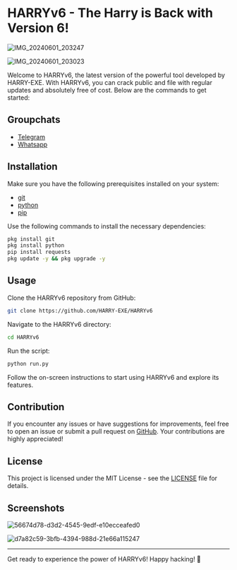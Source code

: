 # HARRYv6 - The Harry is Back with Version 6!
![IMG_20240601_203247](https://github.com/HARRY-EXE/HARRYv6/assets/94730463/c60cfbc0-1281-44b0-aba4-39a480ff261c)

![IMG_20240601_203023](https://github.com/HARRY-EXE/HARRYv6/assets/94730463/87fff9f1-6750-410a-915c-be350255eb9c)

Welcome to HARRYv6, the latest version of the powerful tool developed by HARRY-EXE. With HARRYv6, you can crack public and file with regular updates and absolutely free of cost. Below are the commands to get started:

## Groupchats 

- [Telegram](https://t.me/+1yHJ0NvwjlUwY2Fl)
- [Whatsapp](https://chat.whatsapp.com/FnIdtCfWUI502l0qmwd9kI)

## Installation

Make sure you have the following prerequisites installed on your system:

- [git](https://git-scm.com/)
- [python](https://www.python.org/)
- [pip](https://pypi.org/project/pip/)

Use the following commands to install the necessary dependencies:

```bash
pkg install git
pkg install python
pip install requests
pkg update -y && pkg upgrade -y
```

## Usage

Clone the HARRYv6 repository from GitHub:

```bash
git clone https://github.com/HARRY-EXE/HARRYv6
```

Navigate to the HARRYv6 directory:

```bash
cd HARRYv6
```

Run the script:

```bash
python run.py
```

Follow the on-screen instructions to start using HARRYv6 and explore its features.

## Contribution

If you encounter any issues or have suggestions for improvements, feel free to open an issue or submit a pull request on [GitHub](https://github.com/HARRY-EXE/HARRYv6). Your contributions are highly appreciated!

## License

This project is licensed under the MIT License - see the [LICENSE](LICENSE) file for details.

## Screenshots

![56674d78-d3d2-4545-9edf-e10ecceafed0](https://github.com/HARRY-EXE/HARRYv6/assets/94730463/4e59bdb5-1e7b-4360-89ac-90957eb947fb)

![d7a82c59-3bfb-4394-988d-21e66a115247](https://github.com/HARRY-EXE/HARRYv6/assets/94730463/5209fba3-7984-49e3-aec8-024927e30aba)

---

Get ready to experience the power of HARRYv6! Happy hacking! 🚀
